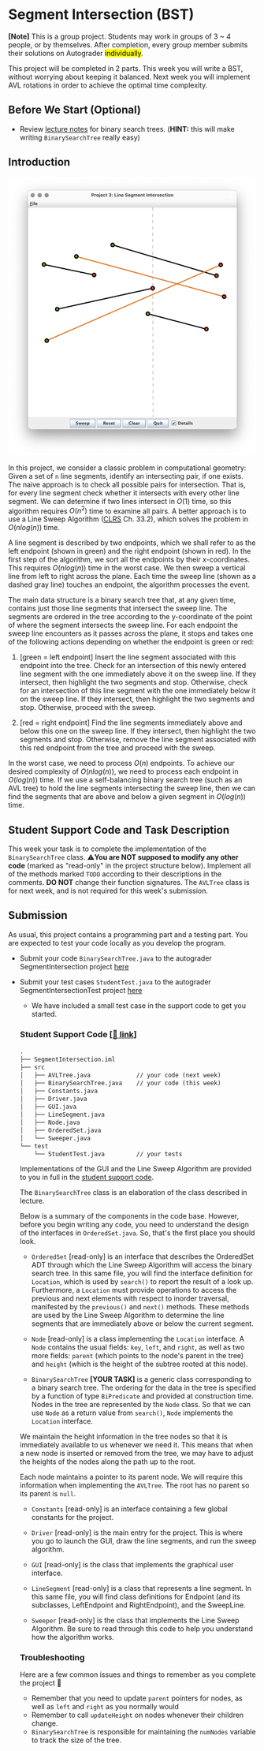 
# Segment Intersection (BST)

**[Note]** This is a group project. Students may work in groups of 3 ~ 4 people, or by themselves.
  After completion, every group member submits their solutions on Autograder <mark>individually</mark>.

This project will be completed in 2 parts. This week you will write a BST, without worrying about 
keeping it balanced. Next week you will implement AVL rotations in order to achieve the optimal 
time complexity.



## Before We Start (Optional)

+ Review [lecture notes](./lectures/binary-search-trees.md) for binary search trees.
  (**HINT:** this will make writing `BinarySearchTree` really easy)


## Introduction

![](assets/images/proj2/play.png)

In this project, we consider a classic problem in computational
geometry: Given a set of `n` line segments, identify an intersecting
pair, if one exists. The naive approach is to check all possible pairs
for intersection. That is, for every line segment check whether it
intersects with every other line segment. We can determine if two
lines intersect in $O(1)$ time, so this algorithm requires $O(n^2)$ time to
examine all pairs. A better approach is to use a Line Sweep Algorithm
([CLRS](http://mitpress.mit.edu/9780262046305/introduction-to-algorithms/) Ch. 33.2),
which solves the problem in $O(n log(n))$ time.

A line segment is described by two endpoints, which we shall refer to
as the left endpoint (shown in green) and the right endpoint (shown in
red). In the first step of the algorithm, we sort all the endpoints by
their x-coordinates. This requires $O(n log(n))$ time in the worst
case. We then sweep a vertical line from left to right across the
plane. Each time the sweep line (shown as a dashed gray line) touches
an endpoint, the algorithm processes the event.

The main data structure is a binary search tree that, at any given
time, contains just those line segments that intersect the sweep
line. The segments are ordered in the tree according to the
y-coordinate of the point of where the segment intersects the sweep
line. For each endpoint the sweep line encounters as it passes across the plane, it
stops and takes one of the following actions depending on whether the
endpoint is green or red:

1. [green = left endpoint] Insert the line segment associated with
    this endpoint into the tree. Check for an intersection of this
    newly entered line segment with the one immediately above it on
    the sweep line. If they intersect, then highlight the two segments
    and stop. Otherwise, check for an intersection of this line segment with the
    one immediately below it on the sweep line. If they intersect,
    then highlight the two segments and stop. Otherwise, proceed with
    the sweep.

2. [red = right endpoint] Find the line segments immediately above and
    below this one on the sweep line. If they intersect, then
    highlight the two segments and stop. Otherwise, remove the line
    segment associated with this red endpoint from the tree and
    proceed with the sweep.

In the worst case, we need to process $O(n)$ endpoints. To achieve our
desired complexity of $O(n log(n))$, we need to process each endpoint in
$O(log(n))$ time. If we use a self-balancing binary search tree (such as
an AVL tree) to hold the line segments intersecting the sweep line,
then we can find the segments that are above and below a given segment
in $O(log(n))$ time.



## Student Support Code and Task Description

This week your task is to complete the implementation of the `BinarySearchTree` class.
⚠️**You are NOT supposed to modify any other code**
(marked as "read-only" in the project structure below).
Implement all of the methods marked `TODO` according to their descriptions
in the comments. **DO NOT** change their function signatures.
The `AVLTree` class is for next week, and is not required for this week's submission.


## Submission


As usual, this project contains a programming part and a testing part.
You are expected to test your code locally as you develop the program.

<!-- TODO: Link AG -->
+ Submit your code `BinarySearchTree.java` to the autograder SegmentIntersection project [here](https://autograder.luddy.indiana.edu/)
+ Submit your test cases `StudentTest.java` to the autograder SegmentIntersectionTest project [here](https://autograder.luddy.indiana.edu/)
  * We have included a small test case in the support code to get you started.


  ### Student Support Code [[🔗 link](https://github.com/IUDataStructuresCourse/segment-intersection-student-support-code)]
  
  ```
  .
  ├── SegmentIntersection.iml
  ├── src
  │   ├── AVLTree.java             // your code (next week)
  │   ├── BinarySearchTree.java    // your code (this week)
  │   ├── Constants.java
  │   ├── Driver.java
  │   ├── GUI.java
  │   ├── LineSegment.java
  │   ├── Node.java
  │   ├── OrderedSet.java
  │   └── Sweeper.java
  └── test
      └── StudentTest.java         // your tests
  ```
  
  Implementations of the GUI and the Line Sweep Algorithm are provided
  to you in full in the
  [student support code](https://github.com/IUDataStructuresCourse/segment-intersection-student-support-code).
  
  
  The `BinarySearchTree` class is an elaboration of the class described in lecture.
   
  Below is a summary of the components in the code base.
  However, before you begin writing any code, you need to understand the
  design of the interfaces in `OrderedSet.java`. So, that's the first place
  you should look.
  
  * `OrderedSet` [read-only] is an interface that describes the OrderedSet ADT
    through which the Line Sweep Algorithm will access the binary search tree. In
    this same file, you will find the interface definition for `Location`,
    which is used by `search()` to report the result of a
    look up. Furthermore, a `Location` must provide operations to access the
    previous and next elements with respect to inorder traversal,
    manifested by the `previous()` and `next()` methods. These methods
    are used by the Line Sweep Algorithm to determine the line segments
    that are immediately above or below the current segment.
  
  * `Node` [read-only] is a class implementing the `Location` interface.
    A `Node` contains the usual fields: `key`, `left`, and `right`, as well as
    two more fields: `parent` (which points to the node's parent in the
    tree) and `height` (which is the height of the subtree rooted at
    this node).
  
  * `BinarySearchTree` **[YOUR TASK]** is a generic class corresponding
    to a binary search tree. The ordering for the data in the tree
    is specified by a function of type `BiPredicate` and provided at
    construction time. Nodes in the tree are represented by the
    `Node` class. So that we can use `Node` as a return value from
    `search()`, `Node` implements the `Location` interface. 
  
  We maintain the height information in the tree nodes so that it is
  immediately available to us whenever we need it.
  This means that when a new node is inserted or removed from the tree,
  we may have to adjust the heights of the nodes along the path up to the root.
  
  Each node maintains a pointer to its parent node. We will require this
  information when implementing the `AVLTree`.
  The root has no parent so its parent is `null`.
  
  * `Constants` [read-only] is an interface containing a few global
    constants for the project.
  
  * `Driver` [read-only] is the main entry for the project. This is where
    you go to launch the GUI, draw the line segments, and run the sweep
    algorithm.
  
  * `GUI` [read-only] is the class that implements the graphical user
    interface.
  
  * `LineSegment` [read-only] is a class that represents a line
    segment. In this same file, you will find class definitions for
    Endpoint (and its subclasses, LeftEndpoint and RightEndpoint), and
    the SweepLine.
  
  * `Sweeper` [read-only] is the class that implements the Line Sweep
    Algorithm. Be sure to read through this code to help you understand
    how the algorithm works.
  
  ### Troubleshooting
  
  Here are a few common issues and things to remember as you complete the project 🙂
  - Remember that you need to update `parent` pointers for nodes, as well as `left` and `right` as you normally would
  - Remember to call `updateHeight` on nodes whenever their children change.
  - `BinarySearchTree` is responsible for maintaining the `numNodes` variable to track the size of the tree.
  
